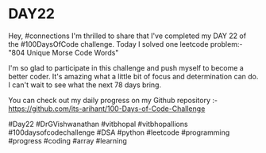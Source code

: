 # DAY22
Hey, #connections I'm thrilled to share that I've completed my DAY 22 of the #100DaysOfCode challenge. Today I solved one leetcode problem:- "804 Unique Morse Code Words"

I'm so glad to participate in this challenge and push myself to become a better coder. It's amazing what a little bit of focus and determination can do. I can't wait to see what the next 78 days bring.

You can check out my daily progress on my Github repository :- https://github.com/its-arihant/100-Days-of-Code-Challenge

#Day22 #DrGVishwanathan #vitbhopal #vitbhopallions #100daysofcodechallenge #DSA #python #leetcode #programming #progress #coding #array #learning
